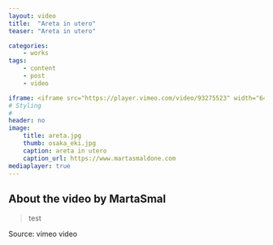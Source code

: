 ```yaml
---
layout: video
title:  "Areta in utero"
teaser: "Areta in utero"

categories:
    - works
tags:
    - content
    - post
    - video

iframe: <iframe src="https://player.vimeo.com/video/93275523" width="640" height="360" frameborder="0" webkitallowfullscreen mozallowfullscreen allowfullscreen></iframe>
# Styling
#
header: no
image:
    title: areta.jpg
    thumb: osaka_eki.jpg
    caption: areta in utero
    caption_url: https://www.martasmaldone.com
mediaplayer: true
---
```


<!--
# These video settings are totally optional. It's only purpose
# is SEO, so that videos show up in Google hopefully with a
# thumbnail.
# More › https://developers.google.com/webmasters/videosearch/schema?hl=en&rd=1
#
# embedURL – A URL pointing to a player for the specific video.
# contentURL – A URL pointing to the actual video media file
# thumbnailUrl – A URL pointing to the video thumbnail image file.
#
#video:
#    embedURL: "https://player.vimeo.com/video/219274698"
#    contentURL: "https://player.vimeo.com/video/219274698?autoplay=1"
#    thumbnailUrl: "https://i.vimeocdn.com/video/637864672_1280x720.jpg"


more-->


## About the video by MartaSmal

> test

Source: vimeo video

